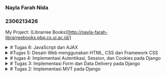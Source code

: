 ### Nayla Farah Nida
### 2306213426
My Project: (Librarree Books)[http://nayla-farah-librarreebooks.pbp.cs.ui.ac.id/]

<details>
  <summary># Tugas 6: JavaScript dan AJAX</summary>

1. Jelaskan manfaat dari penggunaan JavaScript dalam pengembangan aplikasi web!
   
- JavaScript selalu dieksekusi di lingkungan klien sehingga mengurangi beban server dan mempercepat proses eksekusi.
  
- Kompatibel untuk semua browser.
  
- Membuat website yang interaktif dan responsif.
  
- JavaScript fleksibel untuk front-end maupun back-end dengan adanya Node.js
  
- Dapat digunakan pada berbagai framework dan library.
  
2. Jelaskan fungsi dari penggunaan await ketika kita menggunakan fetch()! Apa yang akan terjadi jika kita tidak menggunakan await?
   
Fungsi dari await adalah menunggu hingga fetch() selesai, baik hasilnya berhasil mendapat data atau gagal. 

Setelah promise terpenuhi, response bisa langsung digunakan di baris kode berikutnya.

Jika tidak menggunakan await, fetch akan berjalan secara asynchronous dan langsung mengembalikan promise tanpa menunggu sampai selesai melakukan permintaan, sehingga response dari server mungkin belum tersedia saat kode berikutnya dieksekusi.

3. Mengapa kita perlu menggunakan decorator csrf_exempt pada view yang akan digunakan untuk AJAX POST?

@csrf_exempt digunakan untuk mengecualikan pengecekan CSRF pada view tertentu, sehingga memungkinkan AJAX POST tanpa token CSRF. Kita sudah pastikan bahwa permintaan POST berasal dari source yang terpecaya dan API atau endpoint khusus tidak mengubah data penting, oleh karena itu decorartor ini digunakan karena penggunaan CSRF dianggap tidak perlu.

*Kenapa perlu menggunakan @crsf_exempt?*

- Penggunaan @csrf_exempt memungkinkan permintaan AJAX POST dilakukan tanpa perlu mengirimkan token CSRF, sehingga memudahkan pengembangan API.
  
- Tanpa @csrf_exempt, permintaan POST tanpa token CSRF akan menghasilkan 403 Forbidden dari Django, karena Django tidak menerima token valid dari permintaan tersebut.
  
- Dengan @csrf_exempt, kita menghindari kompleksitas pada integrasi dengan front-end, dengan melewatkan langkah tambahan untuk menangani token CSRF secara manual, terutama jika view tersebut tidak mengubah data penting atau sensitif.

4. Pada tutorial PBP minggu ini, pembersihan data input pengguna dilakukan di belakang (backend) juga. Mengapa hal tersebut tidak dilakukan di frontend saja?

Data yang dikirimkan dari frontend ke backend bisa dimanipulasi oleh pengguna atau pihak ketiga sebelum sampai ke server. Bahkan jika kita memiliki validasi di frontend, seorang pengguna bisa mengabaikan atau menghapus validasi tersebut (misalnya, menggunakan developer tools atau mengirim permintaan langsung ke server melalui API tanpa melibatkan UI). Oleh karena itu, pembersihan di backend memberikan lapisan keamanan tambahan yang tidak bisa dilewati.

5. Cara implementasi tugas:

- Membuat fungsi ```add_book_entry_ajax``` di ```views.py``` yang mengembalikan response JSON untuk data.
- Membuat fungsi untuk refresh produk.
- Membuat fungsi untuk mengirim AJAX ```GET``` request dengan JavaScript untuk fetch data.
- Menambahkan tombol di ```main.html``` sebagai trigger untuk show modal.
- Membuat fungsi untuk show modal dan hide modal.
- Membuat fungsi untuk handle submission form dan mengirim ```POST``` request lewat AJAX, kemudian refresh display produk tanpa harus refresh satu page.
  
</details>

<details>
<summary>#Tugas 5: Desain Web menggunakan HTML, CSS dan Framework CSS</summary>

## Urutan prioritas CSS selector:

1. Inline style = 1000

``` 
<h1 style="color: purple;">Judul</h1>
```

3. ID selector = 100

```
#header {
  background-color: yellow;
}
```

5. Class, pseudo-classes, attribute selector = 10

```
.highlight {
  color: green;
}

a:hover {
  color: red;
}

input[type="text"] {
  border: 1px solid black;
}
```
7. Elements and pseudo-elements selector = 1

```
body {
  color: blue;
}
```

## Pentingnya responsive design dan contoh aplikasinya:

Responsive design adalah teknik merancang website, dimana website tersebut secara otomatis dapat menyesuaikan skala konten dan elemennya dengan ukuran layar yang digunakan user untuk membuka website, sehingga struktur dan tampilan website tetap rapih dan enak dilihat.

Mengapa responsive design penting?
Tujuan utama dari responsive design adalah untuk menghindari membuat ulang design website untuk setiap perangkat. Dengan responsive design, kita dapat meningkatkan user experience, meningkatkan peringkat dalam SEO (search engine operation), dan yang paling penting menghemat biaya dan Waktu pengembangan.

Contoh aplikasi yang sudah menerapkan responsive design:
Youtube,Google, X, 
Contoh aplikasi yang belum menerapkan responsive design:
MY APP LMAO

## Perbedaan antara margin, border, dan padding:

![css-box-model](https://github.com/user-attachments/assets/60a691ed-a593-4fa9-9c5b-8a9fd24a55b5)

Content - dapat berupa teks atau foto
Padding - area kosong (transparan) disekitar content
Border - Batasan yang mengelilingi padding dan content
Margin - area kosong (transparan) diluar border

```
div {
  /* width | style | color */
  border: 15px solid green;

  /* top | right | bottom | left */
  padding: 25px 50px 75px 100px;

  /* top | right | bottom | left */
  margin: 25px 50px 75px 100px;
}
```

## Flexbox vs Grid:

![grid_flex](https://github.com/user-attachments/assets/d3377422-e159-40cf-9c2f-40afb9abd8fc)

*Flexbox*:
Sistem layout satu dimensi untuk mengatur elemen dalam baris atau kolom

Properti flexbox:
1. display: flex;
2. flex-direction: (```row``` atau ```column```);
3. justify-content (```flex-start```, ```flex-end```, ```center```, ```space-betweem```, ```space-around```)
4. align-items (```flex-start```, ```flex-end```, ```center```,```baseline```,```stretch```)
5. flex-wrap (```nowrap```, ```wrap```, ```wrap-reverse```)

```
.container {
  display: flex;
  flex-direction: row;
  justify-content: space-between;
  align-items: center;
}
```

*Grid*:
Merupakan layout dua dimensi dengan baris dan kolom, dimana elemen diposisikan seperti tabel. 

Properti grid:
1. display: grid;
2. grid-template-columns atau grid-template-rows
3. gap
4. grid-column grid-row
5. justify-items dan align-items
6. grid-auto-rows dan grid-auto-columns

```
.container {
  display: grid;
  grid-template-columns: 1fr 2fr 1fr;
  gap: 20px;
}
```

Kapan harus menggunakan flexbox atau grid:
*Flexbox* : Ketika tata letak bersifat linear, seperti navbar, daftar produk, atau untuk mengatur elemen lain dalam satu baris atau kolom.
*Grid* : Ketika tata letak bersifat dua dimensi, seperti halaman yang penuh dengan beberapa kolom dan baris.

Keduanya sering digunakan bersama, grid untuk membuat struktur layout utama, dan flexbox untuk mengatur detail dalam setiap elemen grid.

## Cara implementasi tugas:

- Framework yang saya gunakan untuk kustmoisasi halaman login, register, tambah produk, dan main adalah Tailwind.

- Mengatur static files di settings.py, kemudian membuat directory static untuk menyimpan CSS dam image.

- Buat navbar menggunakan Tailwind CSS yang secara otomatis berubah bentuk (collapsed) pada ukuran layar yang lebih kecil.

- Gunakan grid layout dan flexbox untuk memastikan produk-produk dalam card bisa diatur ulang sesuai ukuran layar. Atur penggunaan gambar, padding, dan margin agar proporsional di berbagai resolusi layar.

</details>

<details>
<summary># tugas 4: Implementasi Autentikasi, Session, dan Cookies pada Django</summary>

## Perbedaan antara HttpResponseRedirect dan redirect

```HttpResponseRedirect()``` hanya dapat mengambil argumen berupa URL, sedangkan ```redirect``` dapat menerima argumen berupa model, view, atau URL. '''Redirect()''' lebih fleksibel dalam hal apa yang dapat dialihkan karena dapat menerima argumen yang lebih beragam. 

## Cara kerja penghubungan model Product dengan User:

Django memiliki model pengguna bawaan yang disebut User, yang dapat diimpor dari django.contrib.auth.models. Model ini mewakili pengguna yang terdaftar di sistem.
Relasi antara model Product dan User dibuat dengan menambahkan ForeignKey di model Product, yang menghubungkan setiap entri produk ke satu pengguna.

```user = models.ForeignKey(User, on_delete=models.CASCADE)```

```on_delete=models.CASCADE```: Parameter ini menentukan apa yang akan terjadi jika pengguna dihapus. Dengan CASCADE, jika pengguna dihapus, semua produk yang terkait dengan pengguna tersebut juga akan dihapus secara otomatis.

*Cara Kerja di Database*
Setiap produk akan memiliki kolom user_id (secara default) yang akan menyimpan ID dari pengguna yang terkait dengan produk tersebut. Ini akan berfungsi sebagai Foreign Key di level database. Dengan hubungan ini, kita bisa mengakses peoduk berdasarkan pengguna
```
# Mendapatkan user dengan id
user = User.objects.get(id=2)

# Mendapatkan produk yang dimiliki user
user_products = Product.objects.filter(user=user)

# Menampilkan semua produk yang dimiliki user
for product in user_products:
    print(product.name)
```

## Perbedaan antara authentication dan authorization, apakah yang dilakukan saat pengguna login? dan bagaimana Django mengimplementasikan kedua konsep tersebut:

```authentication```adalah proses memverifikasi identitas user, sedangkan ```authorization``` adalah proses memverifikasi apa saja yang dapat diakses oleh user tersebut.

Contoh authentication: Saat login,  user memasukkan username dan password. Kemudian sistem membandingkan informasi yang diberikan user dengan data yang tersimpan di database.

Contoh authorization: Setelah login, Django menentukan apa saja yang bisa dilakukan oleh user tersebut. Misal, hanya admin yang dapat menambah atau menghapus produk.

## Cara Django mengingat pengguna yang telah login, kegunaan lain dari cookies, dan apakah semua cookies aman digunakan?:

Django mengingat pengguna yang telah login menggunakan *session*. Setelah pengguna berhasil login, Django membuat session untuk user tersebut dan menyimpannya di database (atau media penyimpanan lain, seperti cookies atau cache), sehingga user tidak perlu login ulang selama sesi masih berlaku.

Pada tigas ini, kita menggunakan cookies untuk mengingat iformasi user. Selain itu, cookies dapat berguna untuk menyimpan preferensi user, melacak aktivitas user, menyimpan data keranjang belanja, dan mencegah Serangan CSRF (Cross-Site Request Forgery) dengan menyimpan crsf_token di cookies. Namun, tidak semua cookies aman, terutama jika tidak dienkripsi atau jika digunakan oleh pihak ketiga untuk pelacakan tanpa sepengetahuan pengguna. 

## Cara implementasi tugas:

- Membuat fungsi login, register, dan logout di ```views.py```. Kemudian import dan daftarkan di urlpatterns urls.py.

- Merestriksi ```main.html``` dengan decorator ```@login_required``` sehingga user berada di login form (login.html) dahulu. Opsi register ditunjukkan di login form, sedangkan opsi logout berupa tombol di ```main.html```.
  
- Menghubungkan model dengan user, dengan cara menambahkan model user:
```user = models.ForeignKey(User, on_delete=models.CASCADE)```

Supaya main page hanya menampilkan produk yang dimiliki user, ubah fungsi ```show_main``` dari:
```book_entries = Book.objects.all()```

menjadi:
```book_entries = Book.objects.filter(user=request.user)```
</details>

<details>
<summary># Tugas 3: Implementasi Form dan Data Delivery pada Django</summary>

## Mengapa implementasi data delivery dalam platform diperlukan:

Data delivery berguna dalam proses menerima, mengirim, dan memproses data. Data delivery memungkinkan platform berfungsi secara efisien, aman, dan dapat diakses, untuk mendukung operasional dan memberikan ‘user experience’ yang baik kepada para pengguna.

## Mengapa JSON lebih populer dibandingkan XML:

XML lebih baik digunakan ketika kita membutuhkan struktur data yang kompleks. Menurut saya, lebih baik menggunakan JSON karena sintaksnya lebih sederhana, lebih efisien, lebih mudah digunakan dalam aplikasi web, dan lebih kompatibel dengan bahasa pemrograman modern (Python, Javascript, Java). Hal lain yang membuat JSON lebih populer adalah JSON dioptimalkan untuk web karena merupakan bagian dari ekosistem JavaScript. JSON juga mendukung API web karena JSON adalah format utama yang digunakan dalam API RESTful.

## Fungsi method is_valid() pada form Django:

Method is_valid() berfungsi untuk memvalidasi data yang diisi oleh pengguna dalam form, dan memastikan bahwa data yang diterima memenuhi semua kriteria validasi yang ditentukan sebelum data tersebut diproses lebih lanjut. Kita butuh method ini untuk membantu menjaga integritas data, keamanan, dan pengalaman pengguna dalam aplikasi.

## Fungsi csrf_token saat membuat form Django:

Kita membutuhkan csrf_token  saat membuat form di Django untuk melindungi aplikasi dari serangan CSRF (Cross-Site Request Forgery), yang merupakan salah satu jenis serangan keamanan di mana penyerang mencoba memaksa pengguna untuk mengirim permintaan berbahaya ke server tanpa sepengetahuan atau izin mereka. 

Penyerang dapat memanfaatkan fakta bahwa pengguna sudah login ke suatu aplikasi untuk melakukan aksi atas nama mereka. Sebagai contoh, jika pengguna sudah login ke aplikasi perbankan, penyerang dapat memaksa transfer dana melalui permintaan POST palsu yang dikirim tanpa disadari oleh pengguna.

Tanpa csrf_token, aplikasi Django akan rentan terhadap serangan CSRF. Penyerang dapat membuat permintaan palsu yang tampaknya datang dari pengguna yang valid dan mengirimkan aksi berbahaya ke server, seperti mengganti data atau menghapus akun pengguna.

## Cara implementasi tugas:

- Untuk membuat form, dalam file forms.py, saya membuat struktur form baru yang menerima data 'name', 'author', 'price', dan 'image', dengan Book sebagai model.

- Kemudian, di views.py, saya membuat fungsi baru bernama create_book_entry dengan parameter request dan membuat instance form BookEntryForm. Di dalam fungsi terdapat conditional untuk memeriksa apakah form valid (is_valid()) dan apakah request method adalah POST, yang menandakan bahwa pengguna telah mengirimkan form. Jika keduanya terpenuhi, data yang diisi di form akan diarahkan (redirect) ke halaman main.

- Setelah membuat fungsi create_book_entry, fungsi tersebut di import ke urls.py dan menambahkannya ke urlpatterns supaya bisa diakses.

- Untuk membuat fungsi yang dapat menampilkan objek dalam format JSON dan XML, saya perlu mengambil semua objek dari model (BookEntry.objects.all()), kemudian melakukan serialisasi ke format JSON dan XML menggunakan serializers.

- Fungsi untuk menampilkan objek berdasarkan ID menggunakan get(pk=id) kemudian serialisasikan objek tersebut.

- Setelah membuat fungsi di views.py, saya menambahkan URL routing untuk setiap fungsi di urls.py.

### Screenshot Postman 
**JSON**
![Screenshot 2024-09-18 074950](https://github.com/user-attachments/assets/224d7de8-a54d-4386-89cb-031b9ce522e1)

**XML**
![Screenshot 2024-09-18 075018](https://github.com/user-attachments/assets/7e465fad-f5b7-4d19-89cb-7f181f215d6c)

**JSON by ID**
![Screenshot 2024-09-18 074920](https://github.com/user-attachments/assets/a1fd390d-3472-4812-9ded-07d7f6060705)

**XML by ID**
![Screenshot 2024-09-18 075040](https://github.com/user-attachments/assets/0f879e15-97ba-481d-9a02-aad7af575891)

</details>
<details>
<summary># Tugas 2: Implementasi MVT pada Django</summary>

## Cara implementasi tugas:

- Untuk membuat proyek baru di Django, saya perlu membuat direktori baru untuk proyek saya yang bernama librarree-books-eshop. 
Setelah itu, saya mengaktifkan virtual environment dan menyiapkan dependecies yang diperlukan dengan membuat file requirements.txt, kemudian menginstal dependencies tersebut.

- Sebelum membuat aplikasi main, saya pastikan virtual environment aktif, supaya aplikasi hanya mengakses dependencies yang telah diinstal dalam virtual environment saja.

- Setelah aplikasi main terbuat, saya menyambungkan aplikasi dengan proyek dengan mendaftarkan 'main' ke dalam list INSTALLED_APPS di settings.py proyek.
Untuk konfigurasi routing, saya membuat file URL untuk aplikasi main dan menambahkannya ke file URL proyek Utama.

- Selanjutnya, saya membuat direktori template, membuat file HTML, dan views.py yang akan mengembalikan tampilan yang akan ditampilkan saat URL diakses. Lalu saya mendefinisikan model Product dalam models.py dengan atribut name, price, dan description.

- Setelah semuanya siap,saya bisa menjalankan server Django dengan perintah python "manage.py runserver"

## Gambar request-response cycle Django:

![request-response cycle 2](https://github.com/user-attachments/assets/d03dc27b-534b-4b67-9120-80c3729f02d0)

- urls.py bertindak sebagai manajer yang mengontrol rute client request ke fungis view yang spesifik.

- models.py menyediakan interface untuk views.py berinteraksi dengan database.
  
- views.py mengambil data lewat perantara model and mengirimnya ke template untuk rendering.

- HTML template merupakan response akhir atau tampilan yang akan dikirim kembali lewat view ke client.

## Fungsi git dalam pengembangan perangkat lunak:

Git berperan sebagai version control, yaitu sistem yang mencatat serta menyimpan semua perubahan dan modifikasi pada sebuah file. 
Fungsi utamanya dalam pengembangan perangkat lunak adalah untuk menyimpan catatan modifikasi, memberi akses histori, dan memungkinkan kita untuk mengembalikan file ke kondisi atau versi sebelum-sebelumnya. Dengan git, kita juga mendapat kemudahan berkolaborasi dengan pengembang lain karena adanya fitur branching dan merging.

## Mengapa Django menjadi framework yang pertama dipelajari dalam pengembangan perangkat lunak?

Selain karena menggunakan Bahasa python yang sudah pernah dipelajari dan kita sudah familiar, Django menjadi framework yang popular digunakan dalam pengembangan perangkat lunak karena memiliki beberapa fitur yang dapat memudahkan proses seperti autentikasi pengguna,ORM, dan manajemen admin. Django juga menggunakan pola arsitektur yang terorganisir seperti Model-View-Template yang memisahkan antara logika aplikasi dari tampilan dan data. 

## Mengapa model pada Django disebut sebagai ORM?

Disebut object-relational-mapping (ORM) karena model tersebut merepresentasikan objek dari data yang disimpan dalam basis data relational. ORM memungkinkan untuk berinteraksi dengan database menggunakan objek python tanpa harus menulis kode SQL secara manual.
</details>
